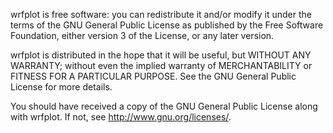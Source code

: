 wrfplot is free software: you can redistribute it and/or modify it under the terms of the GNU General Public License as published by the Free Software Foundation, either version 3 of the License, or any later version. 
 
wrfplot is distributed in the hope that it will be useful, but WITHOUT ANY WARRANTY; without even the implied warranty of MERCHANTABILITY or FITNESS FOR A PARTICULAR PURPOSE.  See the GNU General Public License for more details.

You should have received a copy of the GNU General Public License along with wrfplot. If not,   see <http://www.gnu.org/licenses/>.